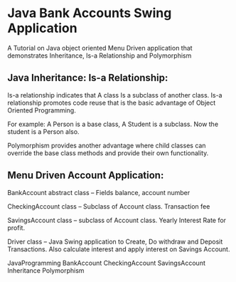  # Java Bank Accounts Swing Application

A Tutorial on Java object oriented Menu Driven application that demonstrates  Inheritance,  Is-a Relationship and Polymorphism

## Java Inheritance: Is-a Relationship:

Is-a relationship indicates that A class Is a subclass of another class. Is-a relationship promotes code reuse that is the basic advantage of Object Oriented Programming. 

For example: A Person is a base class, A Student is a subclass. Now the student is a Person also. 

Polymorphism provides another advantage where child classes can override the base class methods and provide their own functionality. 


## Menu Driven Account Application:

BankAccount abstract class – Fields balance, account number

CheckingAccount class – Subclass of Account class. Transaction fee

SavingsAccount class – subclass of Account class. Yearly Interest Rate for profit. 

Driver class – Java Swing application to Create, Do withdraw and Deposit Transactions. Also calculate interest and apply interest on Savings Account.  

JavaProgramming
BankAccount
CheckingAccount
SavingsAccount
Inheritance
Polymorphism
